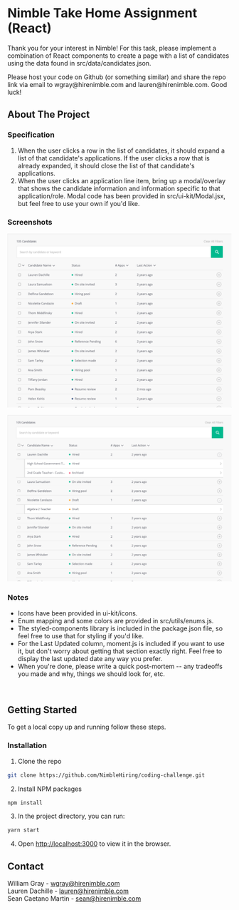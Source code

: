 # Nimble Take Home Assignment (React)
<p>
  <p>
    Thank you for your interest in Nimble! For this task, please implement a combination of React components to create a page with a list of candidates using the data found in src/data/candidates.json.
  </p>

  <p>
    Please host your code on Github (or something similar) and share the repo link via email to wgray@hirenimble.com and lauren@hirenimble.com. Good luck!
  </p>

<!-- ABOUT THE PROJECT -->
## About The Project

### Specification

1. When the user clicks a row in the list of candidates, it should expand a list of that candidate's applications. If the user clicks a row that is already expanded, it should close the list of that candidate's applications.
2. When the user clicks an application line item, bring up a modal/overlay that shows the candidate information and information specific to that application/role. Modal code has been provided in src/ui-kit/Modal.jsx, but feel free to use your own if you'd like.

### Screenshots

![Product Screen Shot - original][product-screenshot-original]

![Product Screen Shot - expanded][product-screenshot-expanded]

### Notes

- Icons have been provided in ui-kit/icons.
- Enum mapping and some colors are provided in src/utils/enums.js.
- The styled-components library is included in the package.json file, so feel free to use that for styling if you'd like.
- For the Last Updated column, moment.js is included if you want to use it, but don't worry about getting that section exactly right. Feel free to display the last updated date any way you prefer.
- When you're done, please write a quick post-mortem -- any tradeoffs you made and why, things we should look for, etc.
<br />


<!-- GETTING STARTED -->
## Getting Started

To get a local copy up and running follow these steps.

### Installation

1. Clone the repo
```sh
git clone https://github.com/NimbleHiring/coding-challenge.git
```
2. Install NPM packages
```sh
npm install
```
3. In the project directory, you can run:
```sh
yarn start
```
4. Open [http://localhost:3000](http://localhost:3000) to view it in the browser.



<!-- CONTACT -->
## Contact

William Gray - wgray@hirenimble.com
<br />
Lauren Dachille - lauren@hirenimble.com
<br />
Sean Caetano Martin - sean@hirenimble.com



<!-- MARKDOWN LINKS & IMAGES -->
[product-screenshot-original]: public/original.png
[product-screenshot-expanded]: public/expanded.png
